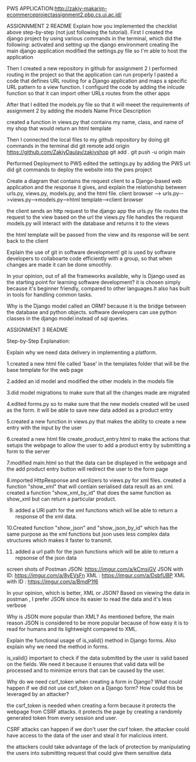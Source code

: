 PWS APPLICATION:http://zakiy-makarim-ecommerceprojectassignment2.pbp.cs.ui.ac.id/


ASSIGNNMENT 2 README
Explain how you implemented the checklist above step-by-step (not just following the tutorial).
First I created the django project by using various commands in the terminal, which did the following:
activated and setting up the django environment
creating the main django application
modified the settings.py file so I'm able to host the application

Then I created a new repository in github for assignment 2
I performed routing in the project so that the application can run properly
I pasted a code that defines URL routing for a Django application and maps a specific URL pattern to a view function.
I configurd the code by adding the inlcude function so that it can import other URLs routes from the other apps

After that I edited the models.py file so that it will meeet the requirements of assignment 2 by adding the models
Name
Price
Description

created a function in views.py that contains my name, class, and name of my shop that would return an html template

Then I connected the local files to my github repository by doing git commands in the terminal
did git remote add origin https://github.com/ZakiyDaulay/zakiyshop
git add .
git push -u origin main

Performed Deployment to PWS
edited the settings.py by adding the PWS url
did git commands to deploy the website into the pws project

Create a diagram that contains the request client to a Django-based web application and the response it gives, and explain the relationship between urls.py, views.py, models.py, and the html file.
client browser --> urls.py-->views.py-->models.py-->html template-->client browser

the client sends an http request to the django app
the urls.py file routes the request to the view based on the url
the views.py file handles the request
models.py will interact with the database and returns it to the views

the html template will be passed from the view and its response will be sent back to the client

Explain the use of git in software development!
git is used by software developers to collaboarte code efficiently with a group, so that when changes are made it can be done smoothly.

In your opinion, out of all the frameworks available, why is Django used as the starting point for learning software development?
it is chosen simply because it's beginner friendly, compared to other languages.It also has built in tools for handling common tasks.

Why is the Django model called an ORM?
because it is the bridge between the database and python objects. software developers can use python classes in the django model instead of sql queries.

ASSIGNMENT 3 README

Step-by-Step Explanation:


Explain why we need data delivery in implementing a platform.

1.created a new html file called 'base' in the templates folder that will be the base template for the web page

2.added an id model and modified the other models in the models file

3.did model migrations to make sure that all the changes made are migrated

4.edited forms.py  so to make sure that the new models created will be used as the form. it will be able to save new data added as a product entry

5.created a new function in views.py that makes the ability to create a new entry with the input by the user 

6.created a new html file create_product_entry.html to make the actions that setups the webpage to allow the user to add a product entry by submitting a form to the server

7.modified main.html so that the data can be displayed in the webpage and the add product entry button will redirect the user to the form page

8.imported HttpResponse and serilizers to views.py for xml files. created a function "show_xml"  that will contiain serialised data result as an xml. created a function "show_xml_by_id" that does the same function as show_xml but can return a particular product. 

9. added a URl path for the xml functions which wil be able to return a response of the xml data.

10.Created function "show_json" and "show_json_by_id" which has the same purpose as the xml functions but json uses less complex data structures which makes it faster to transmit.

11. added a url path for the json functions which will be able to return a repsonse of the json data

screen shots of Postman
JSON: https://imgur.com/a/kCmsiGV
JSON with ID: https://imgur.com/a/8yEVsFn
XML : https://imgur.com/a/DsbfUBP
XML with ID : https://imgur.com/a/BmdP1f6


In your opinion, which is better, XML or JSON? 
 Based on viewing the data in postman  , I prefer JSON since its easier to read the data and it's less verbose

 
Why is JSON more popular than XML?
As mentioned before, the main reason JSON is considered to be more popular because of how easy it is to read for humans and its lightweight compared to XML.



Explain the functional usage of is_valid() method in Django forms. Also explain why we need the method in forms.

is_valid() important to check if the data submitted by the user is valid based on the fields. We need it because it ensures that valid data will be processed and to minimize errors that can be caused by the user.  


Why do we need csrf_token when creating a form in Django? What could happen if we did not use csrf_token on a Django form? How could this be leveraged by an attacker?

the csrf_token is needed when creating a form because it protects the webpage from CSRF attacks. it protects the page by creating a randomly generated token from every session and user.

CSRF attacks can happen if we don't user the csrf token. the attacker could have access to the data of the user and steal it for malicious intent. 

the attackers could take advantage of the lack of protection by manipulating the users into submitting request that could give them sensitive data